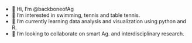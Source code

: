 - 👋 Hi, I’m @backboneofAg
- 👀 I’m interested in swimming, tennis and table tennis.
- 🌱 I’m currently learning data analysis and visualization using python and R.
- 💞️ I’m looking to collaborate on smart Ag. and interdisciplinary research.

<!---
backboneofAg/backboneofAg is a ✨ special ✨ repository because its `README.md` (this file) appears on your GitHub profile.
You can click the Preview link to take a look at your changes.
--->
